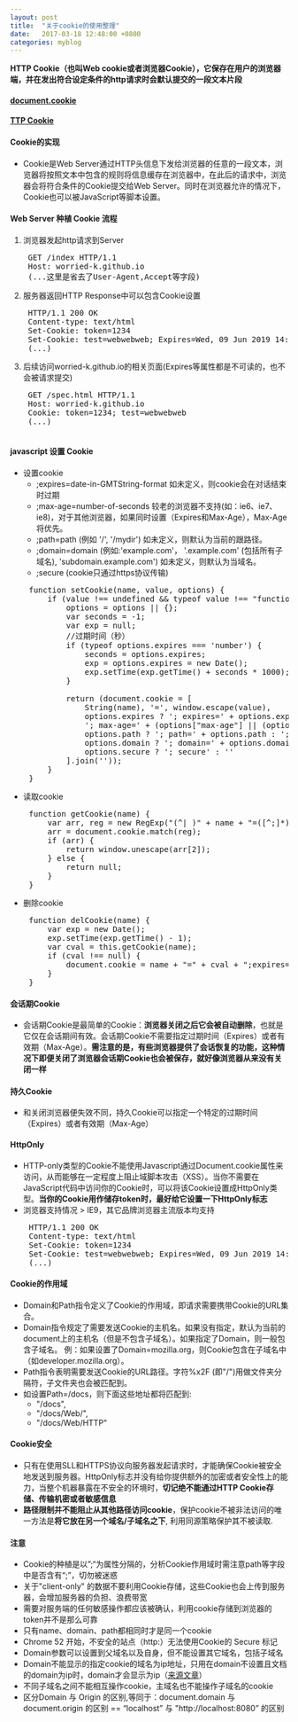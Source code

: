 ```yaml
---
layout: post
title:  "关于cookie的使用整理"
date:   2017-03-18 12:48:00 +0800
categories: myblog
---
```

**HTTP Cookie（也叫Web cookie或者浏览器Cookie），它保存在用户的浏览器端，并在发出符合设定条件的http请求时会默认提交的一段文本片段**

#### <a href="https://developer.mozilla.org/zh-CN/docs/Web/API/Document/cookie" target="_blank">document.cookie</a> 

#### <a href="https://developer.mozilla.org/zh-CN/docs/Web/HTTP/Cookies" target="_blank">TTP Cookie</a> 

#### Cookie的实现
* Cookie是Web Server通过HTTP头信息下发给浏览器的任意的一段文本，浏览器将按照文本中包含的规则将信息缓存在浏览器中，在此后的请求中，浏览器会将符合条件的Cookie提交给Web Server。同时在浏览器允许的情况下，Cookie也可以被JavaScript等脚本设置。

#### Web Server 种植 Cookie 流程
1. 浏览器发起http请求到Server
    <pre>
    GET /index HTTP/1.1
    Host: worried-k.github.io
    (...这里是省去了User-Agent,Accept等字段)
2. 服务器返回HTTP Response中可以包含Cookie设置
    <pre>
    HTTP/1.1 200 OK
    Content-type: text/html
    Set-Cookie: token=1234
    Set-Cookie: test=webwebweb; Expires=Wed, 09 Jun 2019 14:18:14 GMT
    (...)
3. 后续访问worried-k.github.io的相关页面(Expires等属性都是不可读的，也不会被请求提交)
    <pre>
    GET /spec.html HTTP/1.1
    Host: worried-k.github.io
    Cookie: token=1234; test=webwebweb
    (...)
    </pre>

#### javascript 设置 Cookie
* 设置cookie
    * ;expires=date-in-GMTString-format 如未定义，则cookie会在对话结束时过期
    * ;max-age=number-of-seconds 较老的浏览器不支持(如：ie6、ie7、ie8)，对于其他浏览器，如果同时设置（Expires和Max-Age），Max-Age将优先。
    * ;path=path (例如 '/', '/mydir') 如未定义，则默认为当前的跟路径。
    * ;domain=domain (例如:'example.com'， '.example.com' (包括所有子域名), 'subdomain.example.com') 如未定义，则默认为当域名。
    * ;secure (cookie只通过https协议传输)

<pre class="brush:js;">
    function setCookie(name, value, options) {
        if (value !== undefined && typeof value !== "function") {
            options = options || {};
            var seconds = -1;
            var exp = null;
            //过期时间（秒）
            if (typeof options.expires === 'number') {
                seconds = options.expires;
                exp = options.expires = new Date();
                exp.setTime(exp.getTime() + seconds * 1000);
            }

            return (document.cookie = [
                String(name), '=', window.escape(value),
                options.expires ? '; expires=' + options.expires.toUTCString() : '',
                '; max-age=' + (options["max-age"] || (options.expires ? seconds : -1)),
                options.path ? '; path=' + options.path : '; path=/',
                options.domain ? '; domain=' + options.domain : '',
                options.secure ? '; secure' : ''
            ].join(''));
        }
    }
</pre>
* 读取cookie
<pre class="brush:js;">
    function getCookie(name) {
        var arr, reg = new RegExp("(^| )" + name + "=([^;]*)(;|$)");
        arr = document.cookie.match(reg);
        if (arr) {
            return window.unescape(arr[2]);
        } else {
            return null;
        }
    }
</pre>
* 删除cookie
<pre class="brush:js;">
    function delCookie(name) {
        var exp = new Date();
        exp.setTime(exp.getTime() - 1);
        var cval = this.getCookie(name);
        if (cval !== null) {
            document.cookie = name + "=" + cval + ";expires=" + exp.toGMTString();
        }
    }
</pre>

#### 会话期Cookie
* 会话期Cookie是最简单的Cookie：**浏览器关闭之后它会被自动删除**，也就是它仅在会话期间有效。会话期Cookie不需要指定过期时间（Expires）或者有效期（Max-Age）。**需注意的是，有些浏览器提供了会话恢复的功能，这种情况下即便关闭了浏览器会话期Cookie也会被保存，就好像浏览器从来没有关闭一样**

#### 持久Cookie
* 和关闭浏览器便失效不同，持久Cookie可以指定一个特定的过期时间（Expires）或者有效期（Max-Age）

#### HttpOnly
* HTTP-only类型的Cookie不能使用Javascript通过Document.cookie属性来访问，从而能够在一定程度上阻止域脚本攻击（XSS）。当你不需要在JavaScript代码中访问你的Cookie时，可以将该Cookie设置成HttpOnly类型。**当你的Cookie用作储存token时，最好给它设置一下HttpOnly标志**
* 浏览器支持情况 > IE9，其它品牌浏览器主流版本均支持
<pre>
    HTTP/1.1 200 OK
    Content-type: text/html
    Set-Cookie: token=1234
    Set-Cookie: test=webwebweb; Expires=Wed, 09 Jun 2019 14:18:14 GMT; HttpOnly
    (...)
</pre>

#### Cookie的作用域
* Domain和Path指令定义了Cookie的作用域，即请求需要携带Cookie的URL集合。
* Domain指令规定了需要发送Cookie的主机名。如果没有指定，默认为当前的document上的主机名（但是不包含子域名）。如果指定了Domain，则一般包含子域名。 例：如果设置了Domain=mozilla.org，则Cookie包含在子域名中（如developer.mozilla.org）。
* Path指令表明需要发送Cookie的URL路径。字符%x2F (即"/")用做文件夹分隔符，子文件夹也会被匹配到。
* 如设置Path=/docs，则下面这些地址都将匹配到:
    * "/docs",
    * "/docs/Web/",
    * "/docs/Web/HTTP"

#### Cookie安全
* 只有在使用SLL和HTTPS协议向服务器发起请求时，才能确保Cookie被安全地发送到服务器。HttpOnly标志并没有给你提供额外的加密或者安全性上的能力，当整个机器暴露在不安全的环境时，**切记绝不能通过HTTP Cookie存储、传输机密或者敏感信息**
* **路径限制并不能阻止从其他路径访问cookie**，保护cookie不被非法访问的唯一方法是**将它放在另一个域名/子域名之下**, 利用同源策略保护其不被读取.

#### 注意
* Cookie的种植是以”;“为属性分隔的，分析Cookie作用域时需注意path等字段中是否含有“;”，切勿被迷惑
* 关于"client-only" 的数据不要利用Cookie存储，这些Cookie也会上传到服务器，会增加服务器的负担、浪费带宽
* 需要对服务端的任何敏感操作都应该被确认，利用cookie存储到浏览器的token并不是那么可靠
* 只有name、domain、path都相同时才是同一个cookie
* Chrome 52 开始，不安全的站点（http:）无法使用Cookie的 Secure 标记
* Domain参数可以设置到父域名以及自身，但不能设置其它域名，包括子域名
* Domain不能显示的指定cookie的域名为ip地址，只用在domain不设置且文档的domain为ip时，domain才会显示为ip（<a href="https://www.perlmonks.org/?node_id=128608">来源文章</a>）
* 不同子域名之间不能相互操作cookie，主域名也不能操作子域名的cookie
* 区分Domain 与 Origin 的区别,等同于：document.domain 与 document.origin 的区别 == “localhost” 与 "http://localhost:8080” 的区别

